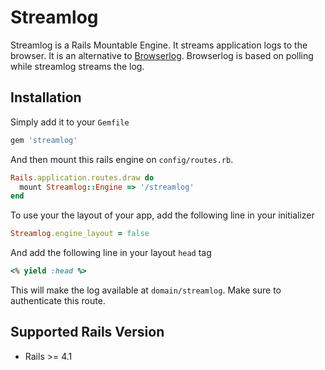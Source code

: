 # Streamlog

Streamlog is a Rails Mountable Engine. It streams application logs to the browser. It is an alternative to [Browserlog](https://coveralls.io/r/dieb/browserlog).
Browserlog is based on polling while streamlog streams the log.

## Installation

Simply add it to your `Gemfile`

```ruby
gem 'streamlog'
```

And then mount this rails engine on `config/routes.rb`.

```ruby
Rails.application.routes.draw do  
  mount Streamlog::Engine => '/streamlog'  
end
```

To use your the layout of your app, add the following line in your initializer

```ruby
Streamlog.engine_layout = false
```

And add the following line in your layout ``head`` tag

```ruby
<% yield :head %>
```


This will make the log available at ``domain/streamlog``. Make sure to authenticate this route.

## Supported Rails Version

* Rails >= 4.1
